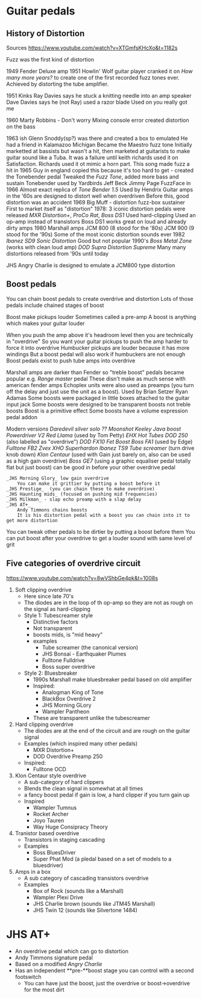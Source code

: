 # Guitar pedals

## History of Distortion

Sources
https://www.youtube.com/watch?v=XTGmfsKHcXo&t=1182s

Fuzz was the first kind of distortion

1949 Fender Deluxe amp
1951 Howlin' Wolf guitar player cranked it on _How many more years?_ to create one of the first recorded fuzz tones ever.
Achieved by distorting the tube amplifier.

1951 Kinks
Ray Davies says he stuck a knitting needle into an amp speaker
Dave Davies says he (not Ray) used a razor blade
Used on you really got me

1960 Marty Robbins - Don't worry
Mixing console error created distortion on the bass

1963 ish
Glenn Snoddy(sp?) was there and created a box to emulated
He had a friend in Kalamazoo Michigan
Became the Maestro fuzz tone
Initially marketted at bassists but wasn't a hit, then marketed at guitarists to make guitar sound like a Tuba. It was a failure until keith richards used it on Satisfaction. Richards used it ot mimic a horn part.
This song made fuzz a hit in 1965
Guy in england copied this because it's too hard to get - created the Tonebender pedal
Tweaked the _Fuzz Tone_, added more bass and sustain
Tonebender used by
Yardbirds
Jeff Beck
Jimmy Page
FuzzFace in 1966
Almost exact replica of _Tone Bender 1.5_
Used by Hendrix
Guitar amps in the '60s are designed to distort well when overdriven
Before this, good distortion was an accident
1969 Big Muff - distortion fuzz-box sustainer
First to market itself as "distortion"
1978: 3 iconic distortion pedals were released
_MXR Distortion+_, _ProCo Rat_, _Boss DS1_
Used hard-clipping
Used an op-amp instead of transistors
Boss DS1 works great on loud and already dirty amps
1980 Marshall amps
JCM 800 (8 stood for the '80s)
JCM 900 (9 stood for the '90s)
Some of the most iconic distortion sounds ever
1982 _Ibanez SD9 Sonic Distortion_
Good but not popular
1990's
_Boss Metal Zone_ (works with clean loud amp)
_DOD Supra Distortion Supreme_
Many many distortions released from '90s until today

JHS Angry Charlie is designed to emulate a JCM800 type distortion

## Boost pedals

You can chain boost pedals to create overdrive and distortion
Lots of those pedals include chained stages of boost

Boost make pickups louder
Sometimes called a pre-amp
A boost is anything which makes your guitar louder

When you push the amp above it's headroom level then you are technically in "overdrive"
So you want your guitar pickups to push the amp harder to force it into overdrive
Humbucker pickups are louder because it has more windings
But a boost pedal will also work if humbuckers are not enough
Boost pedals exist to push tube amps into overdrive

Marshall amps are darker than Fender so "treble boost" pedals became popular
e.g. _Range master_ pedal
These disn't make as much sense with american fender amps
Echoplex units were also used as preamps (you turn off the delay and just use the unit as a boost). Used by
Brian Setzer
Ryan Adamas
Some boosts were packaged in little boxes attached to the guitar input jack
Some boosts were designed to be transparent boosts not treble boosts
Boost is a primitive effect
Some boosts have a volume expression pedal addon

Modern versions
_Daredevil silver solo_
_?? Moonshot_
_Keeley Java boost_
_Powerdriver V2_
_Red Llama_ (used by Tom Petty)
_EHX Hot Tubes_
_DOD 250_ (also labelled as "overdrive")
_DOD FX10 Fet Boost_
_Boss FA1_ (used by Edge)
_Fulltone FB2_
_Zvex XHO Superhardon_
_Ibanez TS9 Tube screamer_ (turn drive knob down)
_Klon Centaur_ (used with Gain just barely on, also can be used as a high gain overdrive)
_Boss GE7_ (using a graphic equaliser pedal totally flat but just boost)
can be good in before your other overdrive pedal

    _JHS Morning Glory_ low gain overdrive
        You can make it grittier by putting a boost before it
    _JHS Prestige_  (you can chain these to make overdrive)
    _JHS Haunting mids_ (focused on pushing mid frequencies)
    _JHS Milkman_ - slap echo preamp with a slap delay
    _JHS AT+_
        Andy Timmons chains boosts
        It is his distortion pedal with a boost you can chain into it to get more distortion

You can tweak other pedals to be dirtier by putting a boost before them
You can put boost after your overdrive to get a louder sound with same level of grit

## Five categories of overdrive circuit

https://www.youtube.com/watch?v=8wVShbGe4pk&t=1008s

1. Soft clipping overdrive
    - Here since late 70's
    - The diodes are in the loop of th op-amp so they are not as rough on the signal as hard-clipping
    - Style 1: Tubescreamer style
        - Distinctive factors
        - Not transparent
        - boosts mids, is "mid heavy"
        - examples
            - Tube screamer (the canonical version)
            - JHS Bonsai - Earthquaker Plumes
            - Fulltone Fulldrive
            - Boss super overdrive
    - Style 2: Bluesbreaker
        - 1990s Marshall make bluesbreaker pedal based on old amplifier
        - Inspired:
            - Analogman King of Tone
            - BlackBox Overdrive 2
            - JHS Morning GLory
            - Wampler Pantheon
        - These are transparent unlike the tubescreamer
2. Hard clipping overdrive
    - The diodes are at the end of the circuit and are rough on the guitar signal
    - Examples (which inspired many other pedals)
        - MXR Distortion+
        - DOD Overdrive Preamp 250
    - Inspired:
        - Fulltone OCD
3. Klon Centaur style overdrive
    - A sub-category of hard clippers
    - Blends the clean signal in somewhat at all times
    - a fancy boost pedal if gain is low, a hard clipper if you turn gain up
    - Inspired
        - Wampler Tumnus
        - Rocket Archer
        - Joyo Tauren
        - Way Huge Consipracy Theory
4. Tranistor based overdrive
    - Transistors in staging cascading
    - Examples
        - Boss BluesDriver
        - Super Phat Mod (a pledal based on a set of models to a bluesdriver)
5. Amps in a box
    - A sub category of cascading transistors overdrive
    - Examples
        - Box of Rock (sounds like a Marshall)
        - Wampler Plexi Drive
        - JHS Charlie brown (sounds like JTM45 Marshall)
        - JHS Twin 12 (sounds like Silvertone 1484)

# JHS AT+

* An overdrive pedal which can go to distortion
* Andy Timmons signature pedal
* Based on a modified _Angry Charlie_
* Has an independent **pre-**boost stage you can control with a second footswitch
    * You can have just the boost, just the overdrive or boost->overdrive for the most dirt
